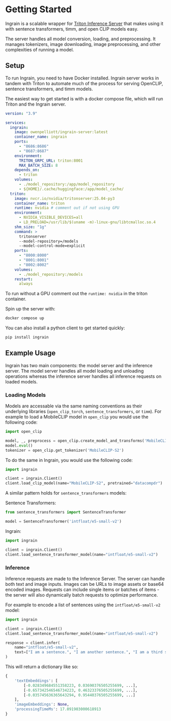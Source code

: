 # Getting Started

Ingrain is a scalable wrapper for [Triton Inference Server](https://developer.nvidia.com/triton-inference-server) that makes using it with sentence transformers, timm, and open CLIP models easy.

The server handles all model conversion, loading, and preprocessing. It manages tokenizers, image downloading, image preprocessing, and other complexities of running a model. 

## Setup

To run Ingrain, you need to have Docker installed. Ingrain server works in tandem with Triton to automate much of the process for serving OpenCLIP, sentence transformers, and timm models. 

The easiest way to get started is with a docker compose file, which will run Triton and the Ingrain server.

```yml
version: "3.9"

services:
  ingrain:
    image: owenpelliott/ingrain-server:latest
    container_name: ingrain
    ports:
      - "8686:8686"
      - "8687:8687"
    environment:
      TRITON_GRPC_URL: triton:8001
      MAX_BATCH_SIZE: 8
    depends_on:
      - triton
    volumes:
      - ./model_repository:/app/model_repository 
      - ${HOME}/.cache/huggingface:/app/model_cache/
  triton:
    image: nvcr.io/nvidia/tritonserver:25.04-py3
    container_name: triton
    runtime: nvidia # comment out if not using GPU
    environment:
      - NVIDIA_VISIBLE_DEVICES=all
      - LD_PRELOAD=/usr/lib/$(uname -m)-linux-gnu/libtcmalloc.so.4
    shm_size: "1g"
    command: >
      tritonserver
      --model-repository=/models
      --model-control-mode=explicit
    ports:
      - "8000:8000"
      - "8001:8001"
      - "8002:8002"
    volumes:
      - ./model_repository:/models
    restart:
      always
```

To run without a GPU comment out the `runtime: nvidia` in the triton container.

Spin up the server with:

```bash
docker compose up
```


You can also install a python client to get started quickly:

```bash
pip install ingrain
```

## Example Usage

Ingrain has two main components: the model server and the inference server. The model server handles all model loading and unloading operations whereas the inference server handles all inference requests on loaded models.

### Loading Models

Models are accessable via the same naming conventions as their underlying libraries (`open_clip_torch`, `sentence_transformers`, or `timm`). For example to load a MobileCLIP model in `open_clip` you would use the following code:

```python
import open_clip

model, _, preprocess = open_clip.create_model_and_transforms('MobileCLIP-S2', pretrained='datacompdr')
model.eval()
tokenizer = open_clip.get_tokenizer('MobileCLIP-S2')
```

To do the same in Ingrain, you would use the following code:

```python
import ingrain

client = ingrain.Client()
client.load_clip_model(name="MobileCLIP-S2", pretrained="datacompdr")
```

A similar pattern holds for `sentence_transformers` models:

Sentence Transformers:

```python
from sentence_transformers import SentenceTransformer

model = SentenceTransformer('intfloat/e5-small-v2')
```

Ingrain:

```python
import ingrain

client = ingrain.Client()
client.load_sentence_transformer_model(name="intfloat/e5-small-v2")
```

### Inference

Inference requests are made to the Inference Server. The server can handle both text and image inputs. Images can be URLs to image assets or base64 encoded images. Requests can include single items or batches of items - the server will also dynamically batch requests to optimize performance.

For example to encode a list of sentences using the `intfloat/e5-small-v2` model:
```python
import ingrain

client = ingrain.Client()
client.load_sentence_transformer_model(name="intfloat/e5-small-v2")

response = client.infer(
    name="intfloat/e5-small-v2", 
    text=["I am a sentence.", "I am another sentence.", "I am a third sentence."]
)
```

This will return a dictionary like so:

```python
{
    'textEmbeddings': [
        [-0.028349684551358223, 0.03690376505255699, ...],
        [-0.657342546546734223, 0.46323376505255699, ...],
        [-0.035745636365643294, 0.95440376505255699, ...]
    ], 
    'imageEmbeddings': None, 
    'processingTimeMs': 17.091903000618913
}
```